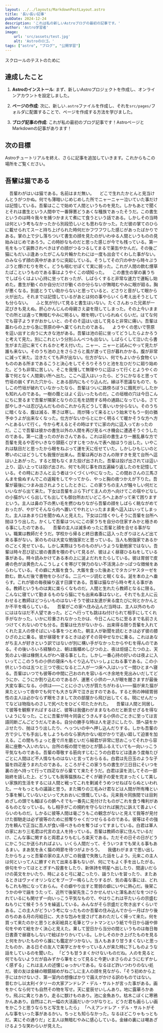 ```yaml
---
layout: ../../layouts/MarkdownPostLayout.astro
title: '長い長い記事'
pubDate: 2024-12-24
description: 'これは私の新しいAstroブログの最初の記事です。'
author: 'Astro学習者'
image:
    url: 'src/assets/test.jpg'
    alt: 'Astroのロゴ。'
tags: ["astro", "ブログ", "公開学習"]
---
```


スクロールのテストのために
## 達成したこと

1. **Astroのインストール**: まず、新しいAstroプロジェクトを作成し、オンラインアカウントを設定しました。

2. **ページの作成**: 次に、新しい`.astro`ファイルを作成し、それを`src/pages/`フォルダに配置することで、ページを作成する方法を学びました。

3. **ブログ記事の作成**: これが私の最初のブログ記事です！AstroページとMarkdownの記事があります！

## 次の目標

Astroチュートリアルを終え、さらに記事を追加していきます。これからもこの場所をご覧ください。

## 吾輩は猫である

　吾輩わがはいは猫である。名前はまだ無い。
　どこで生れたかとんと見当けんとうがつかぬ。何でも薄暗いじめじめした所でニャーニャー泣いていた事だけは記憶している。吾輩はここで始めて人間というものを見た。しかもあとで聞くとそれは書生という人間中で一番獰悪どうあくな種族であったそうだ。この書生というのは時々我々を捕つかまえて煮にて食うという話である。しかしその当時は何という考もなかったから別段恐しいとも思わなかった。ただ彼の掌てのひらに載せられてスーと持ち上げられた時何だかフワフワした感じがあったばかりである。掌の上で少し落ちついて書生の顔を見たのがいわゆる人間というものの見始みはじめであろう。この時妙なものだと思った感じが今でも残っている。第一毛をもって装飾されべきはずの顔がつるつるしてまるで薬缶やかんだ。その後ご猫にもだいぶ逢あったがこんな片輪かたわには一度も出会でくわした事がない。のみならず顔の真中があまりに突起している。そうしてその穴の中から時々ぷうぷうと煙けむりを吹く。どうも咽むせぽくて実に弱った。これが人間の飲む煙草たばこというものである事はようやくこの頃知った。
　この書生の掌の裏うちでしばらくはよい心持に坐っておったが、しばらくすると非常な速力で運転し始めた。書生が動くのか自分だけが動くのか分らないが無暗むやみに眼が廻る。胸が悪くなる。到底とうてい助からないと思っていると、どさりと音がして眼から火が出た。それまでは記憶しているがあとは何の事やらいくら考え出そうとしても分らない。
　ふと気が付いて見ると書生はいない。たくさんおった兄弟が一疋ぴきも見えぬ。肝心かんじんの母親さえ姿を隠してしまった。その上今いままでの所とは違って無暗むやみに明るい。眼を明いていられぬくらいだ。はてな何でも容子ようすがおかしいと、のそのそ這はい出して見ると非常に痛い。吾輩は藁わらの上から急に笹原の中へ棄てられたのである。
　ようやくの思いで笹原を這い出すと向うに大きな池がある。吾輩は池の前に坐ってどうしたらよかろうと考えて見た。別にこれという分別ふんべつも出ない。しばらくして泣いたら書生がまた迎に来てくれるかと考え付いた。ニャー、ニャーと試みにやって見たが誰も来ない。そのうち池の上をさらさらと風が渡って日が暮れかかる。腹が非常に減って来た。泣きたくても声が出ない。仕方がない、何でもよいから食物くいもののある所まであるこうと決心をしてそろりそろりと池を左ひだりに廻り始めた。どうも非常に苦しい。そこを我慢して無理やりに這はって行くとようやくの事で何となく人間臭い所へ出た。ここへ這入はいったら、どうにかなると思って竹垣の崩くずれた穴から、とある邸内にもぐり込んだ。縁は不思議なもので、もしこの竹垣が破れていなかったなら、吾輩はついに路傍ろぼうに餓死がししたかも知れんのである。一樹の蔭とはよく云いったものだ。この垣根の穴は今日こんにちに至るまで吾輩が隣家となりの三毛を訪問する時の通路になっている。さて邸やしきへは忍び込んだもののこれから先どうして善いいか分らない。そのうちに暗くなる、腹は減る、寒さは寒し、雨が降って来るという始末でもう一刻の猶予ゆうよが出来なくなった。仕方がないからとにかく明るくて暖かそうな方へ方へとあるいて行く。今から考えるとその時はすでに家の内に這入っておったのだ。ここで吾輩は彼かの書生以外の人間を再び見るべき機会に遭遇そうぐうしたのである。第一に逢ったのがおさんである。これは前の書生より一層乱暴な方で吾輩を見るや否やいきなり頸筋くびすじをつかんで表へ抛ほうり出した。いやこれは駄目だと思ったから眼をねぶって運を天に任せていた。しかしひもじいのと寒いのにはどうしても我慢が出来ん。吾輩は再びおさんの隙すきを見て台所へ這はい上あがった。すると間もなくまた投げ出された。吾輩は投げ出されては這い上り、這い上っては投げ出され、何でも同じ事を四五遍繰り返したのを記憶している。その時におさんと云う者はつくづくいやになった。この間おさんの三馬さんまを偸ぬすんでこの返報をしてやってから、やっと胸の痞つかえが下りた。吾輩が最後につまみ出されようとしたときに、この家うちの主人が騒々しい何だといいながら出て来た。下女は吾輩をぶら下げて主人の方へ向けてこの宿やどなしの小猫がいくら出しても出しても御台所おだいどころへ上あがって来て困りますという。主人は鼻の下の黒い毛を撚ひねりながら吾輩の顔をしばらく眺ながめておったが、やがてそんなら内へ置いてやれといったまま奥へ這入はいってしまった。主人はあまり口を聞かぬ人と見えた。下女は口惜くやしそうに吾輩を台所へ抛ほうり出した。かくして吾輩はついにこの家うちを自分の住家すみかと極きめる事にしたのである。
　吾輩の主人は滅多めったに吾輩と顔を合せる事がない。職業は教師だそうだ。学校から帰ると終日書斎に這入ったぎりほとんど出て来る事がない。家のものは大変な勉強家だと思っている。当人も勉強家であるかのごとく見せている。しかし実際はうちのものがいうような勤勉家ではない。吾輩は時々忍び足に彼の書斎を覗のぞいて見るが、彼はよく昼寝ひるねをしている事がある。時々読みかけてある本の上に涎よだれをたらしている。彼は胃弱で皮膚の色が淡黄色たんこうしょくを帯びて弾力のない不活溌ふかっぱつな徴候をあらわしている。その癖に大飯を食う。大飯を食った後あとでタカジヤスターゼを飲む。飲んだ後で書物をひろげる。二三ページ読むと眠くなる。涎を本の上へ垂らす。これが彼の毎夜繰り返す日課である。吾輩は猫ながら時々考える事がある。教師というものは実に楽らくなものだ。人間と生れたら教師となるに限る。こんなに寝ていて勤まるものなら猫にでも出来ぬ事はないと。それでも主人に云わせると教師ほどつらいものはないそうで彼は友達が来る度たびに何とかかんとか不平を鳴らしている。
　吾輩がこの家へ住み込んだ当時は、主人以外のものにははなはだ不人望であった。どこへ行っても跳はね付けられて相手にしてくれ手がなかった。いかに珍重されなかったかは、今日こんにちに至るまで名前さえつけてくれないのでも分る。吾輩は仕方がないから、出来得る限り吾輩を入れてくれた主人の傍そばにいる事をつとめた。朝主人が新聞を読むときは必ず彼の膝ひざの上に乗る。彼が昼寝をするときは必ずその背中せなかに乗る。これはあながち主人が好きという訳ではないが別に構い手がなかったからやむを得んのである。その後いろいろ経験の上、朝は飯櫃めしびつの上、夜は炬燵こたつの上、天気のよい昼は椽側えんがわへ寝る事とした。しかし一番心持の好いのは夜よに入いってここのうちの小供の寝床へもぐり込んでいっしょにねる事である。この小供というのは五つと三つで夜になると二人が一つ床へ入はいって一間ひとまへ寝る。吾輩はいつでも彼等の中間に己おのれを容いるべき余地を見出みいだしてどうにか、こうにか割り込むのであるが、運悪く小供の一人が眼を醒さますが最後大変な事になる。小供は――ことに小さい方が質たちがわるい――猫が来た猫が来たといって夜中でも何でも大きな声で泣き出すのである。すると例の神経胃弱性の主人は必かならず眼をさまして次の部屋から飛び出してくる。現にせんだってなどは物指ものさしで尻ぺたをひどく叩たたかれた。
　吾輩は人間と同居して彼等を観察すればするほど、彼等は我儘わがままなものだと断言せざるを得ないようになった。ことに吾輩が時々同衾どうきんする小供のごときに至っては言語同断ごんごどうだんである。自分の勝手な時は人を逆さにしたり、頭へ袋をかぶせたり、抛ほうり出したり、へっついの中へ押し込んだりする。しかも吾輩の方で少しでも手出しをしようものなら家内かない総がかりで追い廻して迫害を加える。この間もちょっと畳で爪を磨といだら細君が非常に怒おこってそれから容易に座敷へ入いれない。台所の板の間で他ひとが顫ふるえていても一向いっこう平気なものである。吾輩の尊敬する筋向すじむこうの白君などは逢あう度毎たびごとに人間ほど不人情なものはないと言っておらるる。白君は先日玉のような子猫を四疋産うまれたのである。ところがそこの家うちの書生が三日目にそいつを裏の池へ持って行って四疋ながら棄てて来たそうだ。白君は涙を流してその一部始終を話した上、どうしても我等猫族ねこぞくが親子の愛を完まったくして美しい家族的生活をするには人間と戦ってこれを剿滅そうめつせねばならぬといわれた。一々もっともの議論と思う。また隣りの三毛みけ君などは人間が所有権という事を解していないといって大おおいに憤慨している。元来我々同族間では目刺めざしの頭でも鰡ぼらの臍へそでも一番先に見付けたものがこれを食う権利があるものとなっている。もし相手がこの規約を守らなければ腕力に訴えて善よいくらいのものだ。しかるに彼等人間は毫ごうもこの観念がないと見えて我等が見付けた御馳走は必ず彼等のために掠奪りゃくだつせらるるのである。彼等はその強力を頼んで正当に吾人が食い得べきものを奪うばってすましている。白君は軍人の家におり三毛君は代言の主人を持っている。吾輩は教師の家に住んでいるだけ、こんな事に関すると両君よりもむしろ楽天である。ただその日その日がどうにかこうにか送られればよい。いくら人間だって、そういつまでも栄える事もあるまい。まあ気を永く猫の時節を待つがよかろう。
　我儘わがままで思い出したからちょっと吾輩の家の主人がこの我儘で失敗した話をしよう。元来この主人は何といって人に勝すぐれて出来る事もないが、何にでもよく手を出したがる。俳句をやってほととぎすへ投書をしたり、新体詩を明星へ出したり、間違いだらけの英文をかいたり、時によると弓に凝こったり、謡うたいを習ったり、またあるときはヴァイオリンなどをブーブー鳴らしたりするが、気の毒な事には、どれもこれも物になっておらん。その癖やり出すと胃弱の癖にいやに熱心だ。後架こうかの中で謡をうたって、近所で後架先生こうかせんせいと渾名あだなをつけられているにも関せず一向いっこう平気なもので、やはりこれは平たいらの宗盛むねもりにて候そうろうを繰返している。みんながそら宗盛だと吹き出すくらいである。この主人がどういう考になったものか吾輩の住み込んでから一月ばかり後のちのある月の月給日に、大きな包みを提さげてあわただしく帰って来た。何を買って来たのかと思うと水彩絵具と毛筆とワットマンという紙で今日から謡や俳句をやめて絵をかく決心と見えた。果して翌日から当分の間というものは毎日毎日書斎で昼寝もしないで絵ばかりかいている。しかしそのかき上げたものを見ると何をかいたものやら誰にも鑑定がつかない。当人もあまり甘うまくないと思ったものか、ある日その友人で美学とかをやっている人が来た時に下しものような話をしているのを聞いた。
「どうも甘うまくかけないものだね。人のを見ると何でもないようだが自みずから筆をとって見ると今更いまさらのようにむずかしく感ずる」これは主人の述懐じゅっかいである。なるほど詐いつわりのない処だ。彼の友は金縁の眼鏡越めがねごしに主人の顔を見ながら、「そう初めから上手にはかけないさ、第一室内の想像ばかりで画えがかける訳のものではない。昔むかし以太利イタリーの大家アンドレア・デル・サルトが言った事がある。画をかくなら何でも自然その物を写せ。天に星辰せいしんあり。地に露華ろかあり。飛ぶに禽とりあり。走るに獣けものあり。池に金魚あり。枯木こぼくに寒鴉かんああり。自然はこれ一幅の大活画だいかつがなりと。どうだ君も画らしい画をかこうと思うならちと写生をしたら」
「へえアンドレア・デル・サルトがそんな事をいった事があるかい。ちっとも知らなかった。なるほどこりゃもっともだ。実にその通りだ」と主人は無暗むやみに感心している。金縁の裏には嘲あざけるような笑わらいが見えた。
